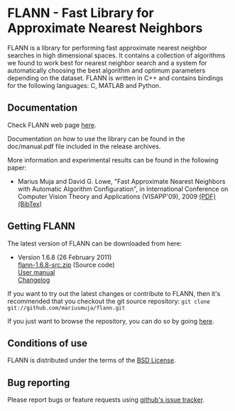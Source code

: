 FLANN - Fast Library for Approximate Nearest Neighbors
======================================================

FLANN is a library for performing fast approximate nearest neighbor searches in high dimensional spaces. It contains a collection of algorithms we found to work best for nearest neighbor search and a system for automatically choosing the best algorithm and optimum parameters depending on the dataset.
FLANN is written in C++ and contains bindings for the following languages: C, MATLAB and Python.


Documentation
-------------

Check FLANN web page [here](http://www.cs.ubc.ca/~mariusm/flann).

Documentation on how to use the library can be found in the doc/manual.pdf file included in the release archives.

More information and experimental results can be found in the following paper:

  * Marius Muja and David G. Lowe, "Fast Approximate Nearest Neighbors with Automatic Algorithm Configuration", in International Conference on Computer Vision Theory and Applications (VISAPP'09), 2009 [(PDF)](http://people.cs.ubc.ca/~mariusm/uploads/FLANN/flann_visapp09.pdf) [(BibTex)](http://people.cs.ubc.ca/~mariusm/index.php/FLANN/BibTex)


Getting FLANN
-------------

The latest version of FLANN can be downloaded from here:

 *  Version 1.6.8 (26 February 2011)  
    [flann-1.6.8-src.zip](http://people.cs.ubc.ca/~mariusm/uploads/FLANN/flann-1.6.8-src.zip) (Source code)  
    [User manual](http://people.cs.ubc.ca/~mariusm/uploads/FLANN/manual-1.6.8.pdf)  
    [Changelog](https://github.com/mariusmuja/flann/blob/master/ChangeLog)  

If you want to try out the latest changes or contribute to FLANN, then it's recommended that you checkout the git source repository: `git clone git://github.com/mariusmuja/flann.git`

If you just want to browse the repository, you can do so by going [here](https://github.com/mariusmuja/flann).

Conditions of use
-----------------

FLANN is distributed under the terms of the [BSD License](https://github.com/mariusmuja/flann/blob/master/COPYING).

Bug reporting
-------------

Please report bugs or feature requests using [github's issue tracker](http://github.com/mariusmuja/flann/issues).

